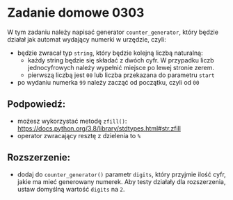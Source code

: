 # Zadanie domowe 0303

W tym zadaniu należy napisać generator `counter_generator`, który będzie działał jak automat wydający numerki w urzędzie, czyli:
- będzie zwracał typ `string`, który będzie kolejną liczbą naturalną:
    - każdy string będzie się składać z dwóch cyfr. W przypadku liczb jednocyfrowych należy wypełnić miejsce po lewej stronie zerem.
    - pierwszą liczbą jest `00` lub liczba przekazana do parametru `start`
- po wydaniu numerka `99` należy zacząć od początku, czyli od `00`


## Podpowiedź:
- możesz wykorzystać metodę `zfill()`: https://docs.python.org/3.8/library/stdtypes.html#str.zfill
- operator zwracający resztę z dzielenia to `%`

## Rozszerzenie:
- dodaj do `counter_generator()` parametr `digits`, który przyjmie ilość cyfr, jakie ma mieć generowany numerek. Aby testy działały dla rozszerzenia, ustaw domyślną wartość `digits` na `2`.
